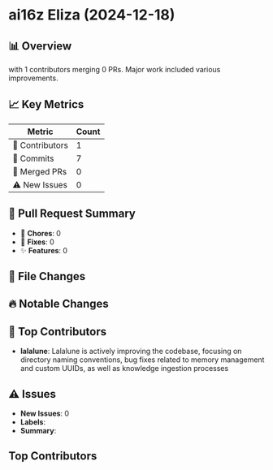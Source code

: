 # ai16z Eliza (2024-12-18)
    
## 📊 Overview
with 1 contributors merging 0 PRs. Major work included various improvements.

## 📈 Key Metrics
| Metric | Count |
|---------|--------|
| 👥 Contributors | 1 |
| 📝 Commits | 7 |
| 🔄 Merged PRs | 0 |
| ⚠️ New Issues | 0 |

## 🔄 Pull Request Summary
- 🧹 **Chores**: 0
- 🐛 **Fixes**: 0
- ✨ **Features**: 0

## 📁 File Changes


## 🔥 Notable Changes


## 👥 Top Contributors
- **lalalune**: Lalalune is actively improving the codebase, focusing on directory naming conventions, bug fixes related to memory management and custom UUIDs, as well as knowledge ingestion processes

## ⚠️ Issues
- **New Issues**: 0
- **Labels**: 
- **Summary**: 

## Top Contributors
